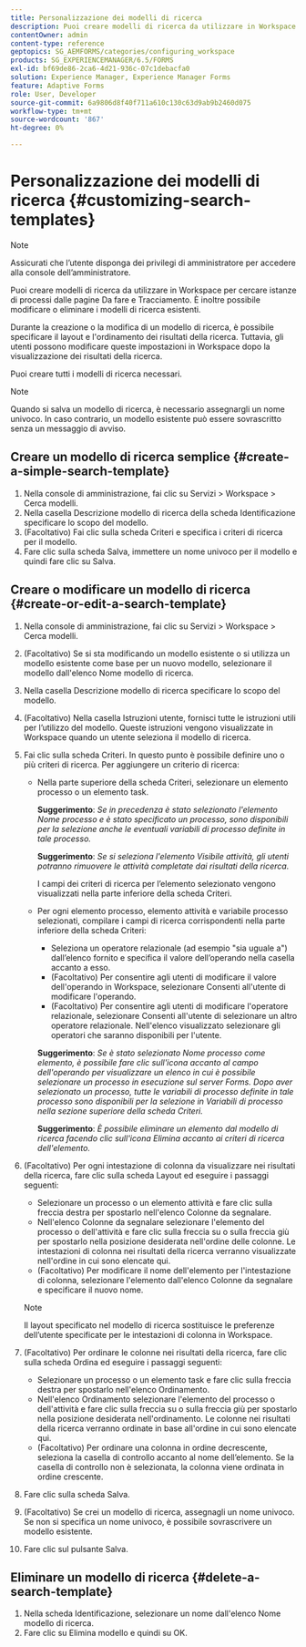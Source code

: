```yaml
---
title: Personalizzazione dei modelli di ricerca
description: Puoi creare modelli di ricerca da utilizzare in Workspace per cercare istanze di processi dalle pagine Da fare e Tracciamento. È inoltre possibile modificare o eliminare i modelli di ricerca esistenti.
contentOwner: admin
content-type: reference
geptopics: SG_AEMFORMS/categories/configuring_workspace
products: SG_EXPERIENCEMANAGER/6.5/FORMS
exl-id: bf69de86-2ca6-4d21-936c-07c1debacfa0
solution: Experience Manager, Experience Manager Forms
feature: Adaptive Forms
role: User, Developer
source-git-commit: 6a9806d8f40f711a610c130c63d9ab9b2460d075
workflow-type: tm+mt
source-wordcount: '867'
ht-degree: 0%

---
```


# Personalizzazione dei modelli di ricerca {#customizing-search-templates}

>[!NOTE]
> 
> Assicurati che l’utente disponga dei privilegi di amministratore per accedere alla console dell’amministratore.

Puoi creare modelli di ricerca da utilizzare in Workspace per cercare istanze di processi dalle pagine Da fare e Tracciamento. È inoltre possibile modificare o eliminare i modelli di ricerca esistenti.

Durante la creazione o la modifica di un modello di ricerca, è possibile specificare il layout e l&#39;ordinamento dei risultati della ricerca. Tuttavia, gli utenti possono modificare queste impostazioni in Workspace dopo la visualizzazione dei risultati della ricerca.

Puoi creare tutti i modelli di ricerca necessari.

>[!NOTE]
>
>Quando si salva un modello di ricerca, è necessario assegnargli un nome univoco. In caso contrario, un modello esistente può essere sovrascritto senza un messaggio di avviso.

## Creare un modello di ricerca semplice {#create-a-simple-search-template}

1. Nella console di amministrazione, fai clic su Servizi > Workspace > Cerca modelli.
1. Nella casella Descrizione modello di ricerca della scheda Identificazione specificare lo scopo del modello.
1. (Facoltativo) Fai clic sulla scheda Criteri e specifica i criteri di ricerca per il modello.
1. Fare clic sulla scheda Salva, immettere un nome univoco per il modello e quindi fare clic su Salva.

## Creare o modificare un modello di ricerca {#create-or-edit-a-search-template}

1. Nella console di amministrazione, fai clic su Servizi > Workspace > Cerca modelli.
1. (Facoltativo) Se si sta modificando un modello esistente o si utilizza un modello esistente come base per un nuovo modello, selezionare il modello dall&#39;elenco Nome modello di ricerca.
1. Nella casella Descrizione modello di ricerca specificare lo scopo del modello.
1. (Facoltativo) Nella casella Istruzioni utente, fornisci tutte le istruzioni utili per l’utilizzo del modello. Queste istruzioni vengono visualizzate in Workspace quando un utente seleziona il modello di ricerca.
1. Fai clic sulla scheda Criteri. In questo punto è possibile definire uno o più criteri di ricerca. Per aggiungere un criterio di ricerca:

   * Nella parte superiore della scheda Criteri, selezionare un elemento processo o un elemento task.

     **Suggerimento**: *Se in precedenza è stato selezionato l&#39;elemento Nome processo e è stato specificato un processo, sono disponibili per la selezione anche le eventuali variabili di processo definite in tale processo.*

     **Suggerimento**: *Se si seleziona l&#39;elemento Visibile attività, gli utenti potranno rimuovere le attività completate dai risultati della ricerca.*

     I campi dei criteri di ricerca per l’elemento selezionato vengono visualizzati nella parte inferiore della scheda Criteri.

   * Per ogni elemento processo, elemento attività e variabile processo selezionati, compilare i campi di ricerca corrispondenti nella parte inferiore della scheda Criteri:

      * Seleziona un operatore relazionale (ad esempio &quot;sia uguale a&quot;) dall’elenco fornito e specifica il valore dell’operando nella casella accanto a esso.
      * (Facoltativo) Per consentire agli utenti di modificare il valore dell&#39;operando in Workspace, selezionare Consenti all&#39;utente di modificare l&#39;operando.
      * (Facoltativo) Per consentire agli utenti di modificare l&#39;operatore relazionale, selezionare Consenti all&#39;utente di selezionare un altro operatore relazionale. Nell&#39;elenco visualizzato selezionare gli operatori che saranno disponibili per l&#39;utente.

     **Suggerimento**: *Se è stato selezionato Nome processo come elemento, è possibile fare clic sull&#39;icona accanto al campo dell&#39;operando per visualizzare un elenco in cui è possibile selezionare un processo in esecuzione sul server Forms. Dopo aver selezionato un processo, tutte le variabili di processo definite in tale processo sono disponibili per la selezione in Variabili di processo nella sezione superiore della scheda Criteri.*

     **Suggerimento**: *È possibile eliminare un elemento dal modello di ricerca facendo clic sull&#39;icona Elimina accanto ai criteri di ricerca dell&#39;elemento.*

1. (Facoltativo) Per ogni intestazione di colonna da visualizzare nei risultati della ricerca, fare clic sulla scheda Layout ed eseguire i passaggi seguenti:

   * Selezionare un processo o un elemento attività e fare clic sulla freccia destra per spostarlo nell&#39;elenco Colonne da segnalare.
   * Nell&#39;elenco Colonne da segnalare selezionare l&#39;elemento del processo o dell&#39;attività e fare clic sulla freccia su o sulla freccia giù per spostarlo nella posizione desiderata nell&#39;ordine delle colonne. Le intestazioni di colonna nei risultati della ricerca verranno visualizzate nell&#39;ordine in cui sono elencate qui.
   * (Facoltativo) Per modificare il nome dell&#39;elemento per l&#39;intestazione di colonna, selezionare l&#39;elemento dall&#39;elenco Colonne da segnalare e specificare il nuovo nome.

   >[!NOTE]
   >
   >Il layout specificato nel modello di ricerca sostituisce le preferenze dell’utente specificate per le intestazioni di colonna in Workspace.

1. (Facoltativo) Per ordinare le colonne nei risultati della ricerca, fare clic sulla scheda Ordina ed eseguire i passaggi seguenti:

   * Selezionare un processo o un elemento task e fare clic sulla freccia destra per spostarlo nell&#39;elenco Ordinamento.
   * Nell&#39;elenco Ordinamento selezionare l&#39;elemento del processo o dell&#39;attività e fare clic sulla freccia su o sulla freccia giù per spostarlo nella posizione desiderata nell&#39;ordinamento. Le colonne nei risultati della ricerca verranno ordinate in base all&#39;ordine in cui sono elencate qui.
   * (Facoltativo) Per ordinare una colonna in ordine decrescente, seleziona la casella di controllo accanto al nome dell’elemento. Se la casella di controllo non è selezionata, la colonna viene ordinata in ordine crescente.

1. Fare clic sulla scheda Salva.
1. (Facoltativo) Se crei un modello di ricerca, assegnagli un nome univoco. Se non si specifica un nome univoco, è possibile sovrascrivere un modello esistente.
1. Fare clic sul pulsante Salva.

## Eliminare un modello di ricerca {#delete-a-search-template}

1. Nella scheda Identificazione, selezionare un nome dall&#39;elenco Nome modello di ricerca.
1. Fare clic su Elimina modello e quindi su OK.
